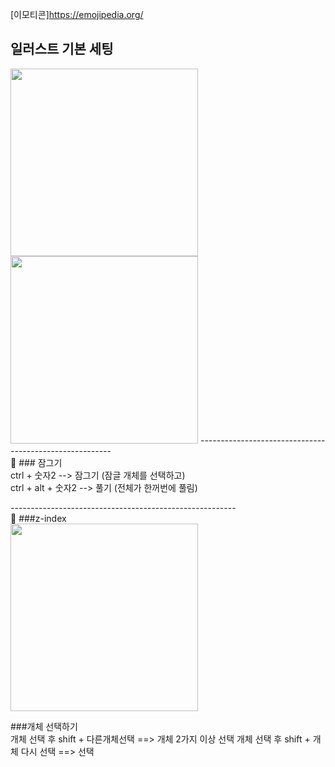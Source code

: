 [이모티콘]https://emojipedia.org/

## 일러스트 기본 세팅
<img src="https://user-images.githubusercontent.com/105650300/230839373-63446468-22ba-4d66-917e-93d0b39fc504.png" width="300px">

<img src="https://user-images.githubusercontent.com/105650300/230840347-09ece868-2fac-44a1-ab3f-0aeaf85fc774.png" width="300px">
--------------------------------------------------------<br>🙉
### 잠그기<br>
ctrl + 숫자2  --> 잠그기 (잠글 개체를 선택하고)<br>
ctrl + alt + 숫자2 --> 풀기 (전체가 한꺼번에 풀림)

--------------------------------------------------------<br>🙈
###z-index<br>
<img src="https://user-images.githubusercontent.com/105650300/230843081-f2e8affa-54e9-4484-a9d4-1c735703a997.png" width="300px">

###개체 선택하기
<br>
개체 선택 후 shift + 다른개체선택 ==> 개체 2가지 이상 선택
개체 선택 후 shift + 개체 다시 선택 ==> 선택 
